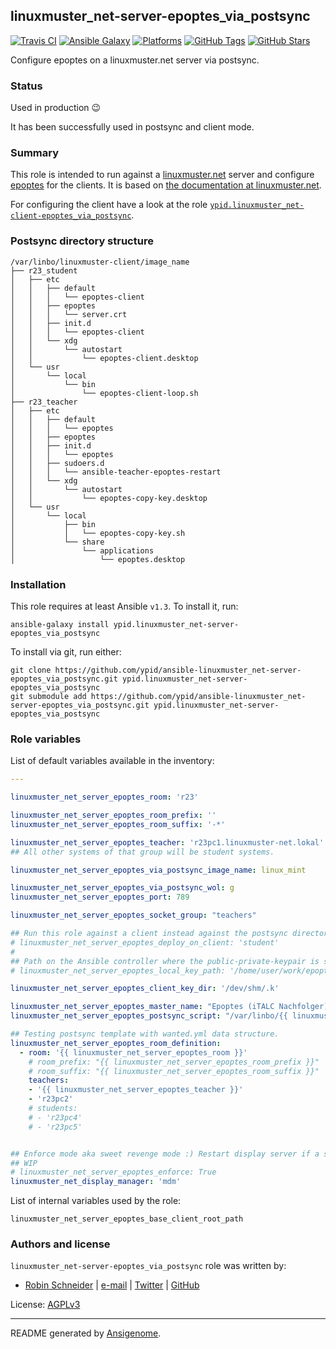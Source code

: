 ## linuxmuster_net-server-epoptes_via_postsync

<!-- This file was generated by Ansigenome. Do not edit this file directly but
     instead have a look at the files in the ./meta/ directory. -->

[![Travis CI](http://img.shields.io/travis/ypid/ansible-linuxmuster_net-server-epoptes_via_postsync.svg?style=flat)](http://travis-ci.org/ypid/ansible-linuxmuster_net-server-epoptes_via_postsync)
[![Ansible Galaxy](http://img.shields.io/badge/galaxy-ypid.linuxmuster_net–server–epoptes_via_postsync-660198.svg?style=flat)](https://galaxy.ansible.com/detail#/role/4113)
[![Platforms](http://img.shields.io/badge/platforms-debian%20/%20ubuntu-lightgrey.svg?style=flat)](https://galaxy.ansible.com/detail#/role/4113)
[![GitHub Tags](https://img.shields.io/github/tag/ypid/ansible-linuxmuster_net-server-epoptes_via_postsync.svg)](https://github.com/ypid/ansible-linuxmuster_net-server-epoptes_via_postsync)
[![GitHub Stars](https://img.shields.io/github/stars/ypid/ansible-linuxmuster_net-server-epoptes_via_postsync.svg)](https://github.com/ypid/ansible-linuxmuster_net-server-epoptes_via_postsync)


Configure epoptes on a linuxmuster.net server via postsync.

### Status

Used in production :wink:

It has been successfully used in postsync and client mode.

### Summary

This role is intended to run against a [linuxmuster.net](https://linuxmuster.net) server and configure [epoptes](http://www.epoptes.org/) for the clients.
It is based on [the documentation at linuxmuster.net](http://www.linuxmuster.net/wiki/anwenderwiki:linuxclient:epoptes).

For configuring the client have a look at the role [`ypid.linuxmuster_net-client-epoptes_via_postsync`](https://galaxy.ansible.com/detail#/role/4114).


### Postsync directory structure

    /var/linbo/linuxmuster-client/image_name
    ├── r23_student
    │   ├── etc
    │   │   ├── default
    │   │   │   └── epoptes-client
    │   │   ├── epoptes
    │   │   │   └── server.crt
    │   │   ├── init.d
    │   │   │   └── epoptes-client
    │   │   └── xdg
    │   │       └── autostart
    │   │           └── epoptes-client.desktop
    │   └── usr
    │       └── local
    │           └── bin
    │               └── epoptes-client-loop.sh
    ├── r23_teacher
    │   ├── etc
    │   │   ├── default
    │   │   │   └── epoptes
    │   │   ├── epoptes
    │   │   ├── init.d
    │   │   │   └── epoptes
    │   │   ├── sudoers.d
    │   │   │   └── ansible-teacher-epoptes-restart
    │   │   └── xdg
    │   │       └── autostart
    │   │           └── epoptes-copy-key.desktop
    │   └── usr
    │       └── local
    │           ├── bin
    │           │   └── epoptes-copy-key.sh
    │           └── share
    │               └── applications
    │                   └── epoptes.desktop

### Installation

This role requires at least Ansible `v1.3`. To install it, run:

```Shell
ansible-galaxy install ypid.linuxmuster_net-server-epoptes_via_postsync
```

To install via git, run either:

```Shell
git clone https://github.com/ypid/ansible-linuxmuster_net-server-epoptes_via_postsync.git ypid.linuxmuster_net-server-epoptes_via_postsync
git submodule add https://github.com/ypid/ansible-linuxmuster_net-server-epoptes_via_postsync.git ypid.linuxmuster_net-server-epoptes_via_postsync
```



### Role variables

List of default variables available in the inventory:

```YAML
---

linuxmuster_net_server_epoptes_room: 'r23'

linuxmuster_net_server_epoptes_room_prefix: ''
linuxmuster_net_server_epoptes_room_suffix: '-*'

linuxmuster_net_server_epoptes_teacher: 'r23pc1.linuxmuster-net.lokal'
## All other systems of that group will be student systems.

linuxmuster_net_server_epoptes_via_postsync_image_name: linux_mint

linuxmuster_net_server_epoptes_via_postsync_wol: g
linuxmuster_net_server_epoptes_port: 789

linuxmuster_net_server_epoptes_socket_group: "teachers"

## Run this role against a client instead against the postsync directory on the server.
# linuxmuster_net_server_epoptes_deploy_on_client: 'student'
#
## Path on the Ansible controller where the public-private-keypair is stored.
# linuxmuster_net_server_epoptes_local_key_path: '/home/user/work/epoptes'

linuxmuster_net_server_epoptes_client_key_dir: '/dev/shm/.k'

linuxmuster_net_server_epoptes_master_name: "Epoptes (iTALC Nachfolger)"
linuxmuster_net_server_epoptes_postsync_script: "/var/linbo/{{ linuxmuster_net_server_epoptes_via_postsync_image_name }}.cloop.postsync"

## Testing postsync template with wanted.yml data structure.
linuxmuster_net_server_epoptes_room_definition:
  - room: '{{ linuxmuster_net_server_epoptes_room }}'
    # room_prefix: "{{ linuxmuster_net_server_epoptes_room_prefix }}"
    # room_suffix: "{{ linuxmuster_net_server_epoptes_room_suffix }}"
    teachers:
    - '{{ linuxmuster_net_server_epoptes_teacher }}'
    - 'r23pc2'
    # students:
    # - 'r23pc4'
    # - 'r23pc5'


## Enforce mode aka sweet revenge mode :) Restart display server if a student tries to kill the epoptes-client.
## WIP
# linuxmuster_net_server_epoptes_enforce: True
linuxmuster_net_display_manager: 'mdm'
```

List of internal variables used by the role:

    linuxmuster_net_server_epoptes_base_client_root_path


### Authors and license

`linuxmuster_net-server-epoptes_via_postsync` role was written by:

- [Robin Schneider](http://ypid.de/) | [e-mail](mailto:ypid@riseup.net) | [Twitter](https://twitter.com/ypid) | [GitHub](https://github.com/ypid)

License: [AGPLv3](https://tldrlegal.com/license/gnu-affero-general-public-license-v3-%28agpl-3.0%29)

***

README generated by [Ansigenome](https://github.com/nickjj/ansigenome/).
